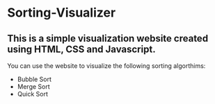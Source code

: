 # Sorting-Visualizer

## This is a simple visualization website created using HTML, CSS and Javascript.

You can use the website to visualize the following sorting algorthims:
- Bubble Sort
- Merge Sort
- Quick Sort


